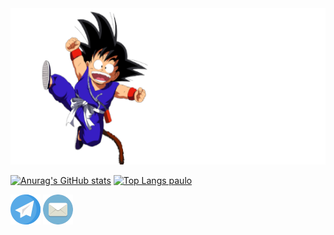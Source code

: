 <img src="https://github.com/k4k4rot0/k4k4rot0/blob/main/github/goku.png"  height="250" />

[![Anurag's GitHub stats](https://github-readme-stats.vercel.app/api?username=k4k4rot0&line_height=20)](https://github.com/k4k4rot0/k4k4rot0)
[![Top Langs paulo](https://github-readme-stats.vercel.app/api/top-langs/?username=k4k4rot0&layout=compact)](https://github.com/k4k4rot0/k4k4rot0)

[![Telegram](https://github.com/k4k4rot0/k4k4rot0/blob/main/github/telegram.png)](http://t.me/k4k4rot0)
[![Protonmail](https://github.com/k4k4rot0/k4k4rot0/blob/main/github/emaill.png)](mailto:k4k4rot0@protonmail.com)



